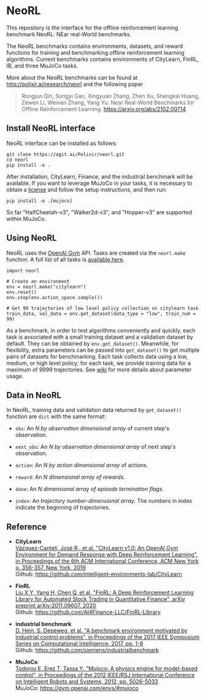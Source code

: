 # NeoRL

This repository is the interface for the offline reinforcement learning benchmark NeoRL: NEar real-World benchmarks.

The NeoRL benchmarks contains environments, datasets, and reward functions for training and benchmarking offline reinforcement learning algorithms. Current benchmarks contains environments of CityLearn, FinRL, IB, and three MuJoCo tasks.

More about the NeoRL benchmarks can be found at http://polixir.ai/research/neorl and the following paper

> Rongjun Qin, Songyi Gao, Xingyuan Zhang, Zhen Xu, Shengkai Huang, Zewen Li, Weinan Zhang, Yang Yu. Near Real-World Benchmarks for Offline Reinforcement Learning. https://arxiv.org/abs/2102.00714

## Install NeoRL interface

NeoRL interface can be installed as follows:

```
git clone https://agit.ai/Polixir/neorl.git
cd neorl
pip install -e .
```

After installation, CityLearn, Finance, and the industrial benchmark will be available. If you want  to leverage MuJoCo in your tasks, it is necessary to obtain a [license](https://www.roboti.us/license.html) and follow the setup instructions, and then run:

```
pip install -e .[mujoco]
```

So far "HalfCheetah-v3", "Walker2d-v3", and "Hopper-v3" are supported within MuJoCo.

## Using NeoRL

NeoRL uses the [OpenAI Gym](https://github.com/openai/gym) API. Tasks are created via the `neorl.make` function. A full list of all tasks is [available here](https://agit.ai/Polixir/neorl/wiki/Tasks).

```
import neorl

# Create an environment
env = neorl.make("citylearn")
env.reset()
env.step(env.action_space.sample())

# Get 99 trajectories of low level policy collection on citylearn task
train_data, val_data = env.get_dataset(data_type = "low", train_num = 99)
```

As a benchmark, in order to test algorithms conveniently and quickly, each task is associated 
with a small training dataset and a validation dataset by default. They can be obtained by 
`env.get_dataset()`. Meanwhile, for flexibility, extra parameters can be passed into `get_dataset()` 
to get multiple pairs of datasets for benchmarking. Each task collects data using a low, medium, 
or high level policy; for each task, we provide training data for a maximum of 9999 trajectories. 
See [wiki](https://agit.ai/Polixir/neorl/wiki/Parameter-usage) for more details about parameter usage.

## Data in NeoRL

In NeoRL, training data and validation data returned by `get_dataset()` function are `dict` with  the same format:

- `obs`: An <i> N by observation dimensional array </i> of current step's observation.

- `next_obs`: An <i> N by observation dimensional array </i> of next step's observation.

- `action`: An <i> N by action dimensional array </i> of actions.

- `reward`: An <i> N dimensional array of rewards</i>.

- `done`: An <i> N dimensional array of episode termination flags</i>.

- `index`: An <i> trajectory number-dimensional array</i>. 
  The numbers in index indicate the beginning of trajectories.

## Reference

- <b>CityLearn</b> <br>
  [Vázquez-Canteli, José R., et al. "CityLearn v1.0: An OpenAI Gym Environment for Demand Response with Deep Reinforcement Learning", in Proceedings of the 6th ACM International Conference, ACM New York p. 356-357, New York, 2019](https://dl.acm.org/doi/10.1145/3360322.3360998) <br>
  Github: https://github.com/intelligent-environments-lab/CityLearn

- <b>FinRL</b> <br>
  [Liu X Y, Yang H, Chen Q, et al. "FinRL: A Deep Reinforcement Learning Library for Automated Stock Trading in Quantitative Finance", arXiv preprint arXiv:2011.09607, 2020](https://arxiv.org/abs/2011.09607) <br>
  Github: https://github.com/AI4Finance-LLC/FinRL-Library

- <b>industrial benchmark</b> <br>
  [D. Hein, S. Depeweg, et al. "A benchmark environment motivated by industrial control problems", in Proceedings of the 2017 IEEE Symposium Series on Computational Intelligence, 2017, pp. 1-8](https://arxiv.org/abs/1709.09480) <br>
  Github: https://github.com/siemens/industrialbenchmark

- <b>MuJoCo</b> <br>
  [Todorov E, Erez T, Tassa Y. "Mujoco: A physics engine for model-based control", in Proceedings of the 2012 IEEE/RSJ International Conference on Intelligent Robots and Systems, 2012, pp. 5026-5033](https://ieeexplore.ieee.org/abstract/document/6386109) <br>
  MuJoCo: https://gym.openai.com/envs/#mujoco
